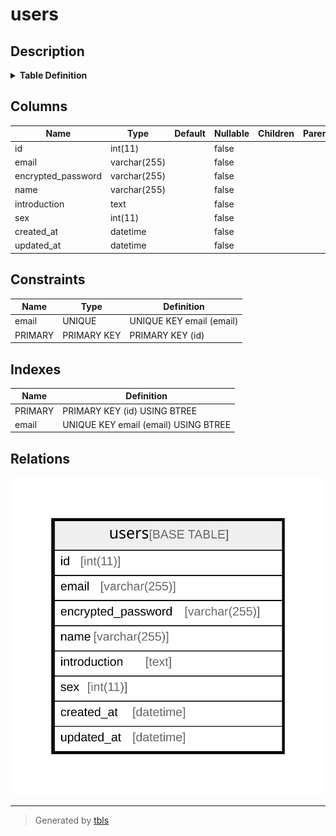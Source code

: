 # users

## Description

<details>
<summary><strong>Table Definition</strong></summary>

```sql
CREATE TABLE `users` (
  `id` int(11) NOT NULL AUTO_INCREMENT,
  `email` varchar(255) COLLATE utf8mb4_unicode_ci NOT NULL,
  `encrypted_password` varchar(255) COLLATE utf8mb4_unicode_ci NOT NULL,
  `name` varchar(255) COLLATE utf8mb4_unicode_ci NOT NULL,
  `introduction` text COLLATE utf8mb4_unicode_ci NOT NULL,
  `sex` int(11) NOT NULL,
  `created_at` datetime NOT NULL,
  `updated_at` datetime NOT NULL,
  PRIMARY KEY (`id`),
  UNIQUE KEY `email` (`email`)
) ENGINE=InnoDB DEFAULT CHARSET=utf8mb4 COLLATE=utf8mb4_unicode_ci
```

</details>

## Columns

| Name | Type | Default | Nullable | Children | Parents | Comment |
| ---- | ---- | ------- | -------- | -------- | ------- | ------- |
| id | int(11) |  | false |  |  |  |
| email | varchar(255) |  | false |  |  |  |
| encrypted_password | varchar(255) |  | false |  |  |  |
| name | varchar(255) |  | false |  |  |  |
| introduction | text |  | false |  |  |  |
| sex | int(11) |  | false |  |  |  |
| created_at | datetime |  | false |  |  |  |
| updated_at | datetime |  | false |  |  |  |

## Constraints

| Name | Type | Definition |
| ---- | ---- | ---------- |
| email | UNIQUE | UNIQUE KEY email (email) |
| PRIMARY | PRIMARY KEY | PRIMARY KEY (id) |

## Indexes

| Name | Definition |
| ---- | ---------- |
| PRIMARY | PRIMARY KEY (id) USING BTREE |
| email | UNIQUE KEY email (email) USING BTREE |

## Relations

![er](users.svg)

---

> Generated by [tbls](https://github.com/k1LoW/tbls)
